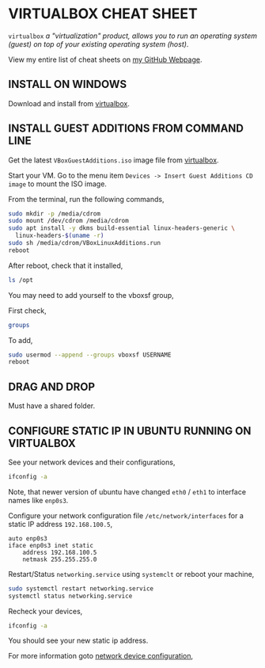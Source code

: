 # VIRTUALBOX CHEAT SHEET

`virtualbox` _a "virtualization" product, allows you to
run an operating system (guest) on top of your existing
operating system (host)_.

View my entire list of cheat sheets on
[my GitHub Webpage](https://jeffdecola.github.io/my-cheat-sheets/).

## INSTALL ON WINDOWS

Download and install from [virtualbox](https://www.virtualbox.org/).

## INSTALL GUEST ADDITIONS FROM COMMAND LINE

Get the latest `VBoxGuestAdditions.iso` image file from
[virtualbox](http://download.virtualbox.org/virtualbox).

Start your VM.  Go to the menu item
`Devices -> Insert Guest Additions CD image`
to mount the ISO image.

From the terminal, run the following commands,

```bash
sudo mkdir -p /media/cdrom
sudo mount /dev/cdrom /media/cdrom
sudo apt install -y dkms build-essential linux-headers-generic \
  linux-headers-$(uname -r)
sudo sh /media/cdrom/VBoxLinuxAdditions.run
reboot
```

After reboot, check that it installed,

```bash
ls /opt
```

You may need to add yourself to the vboxsf group,

First check,

```bash
groups
```

To add,

```bash
sudo usermod --append --groups vboxsf USERNAME
reboot
```

## DRAG AND DROP

Must have a shared folder.

## CONFIGURE STATIC IP IN UBUNTU RUNNING ON VIRTUALBOX

See your network devices and their configurations,

```bash
ifconfig -a
```

Note, that newer version of ubuntu have changed `eth0` / `eth1`
to interface names like `enp0s3`.

Configure your network configuration file
 `/etc/network/interfaces` for a static IP address `192.168.100.5`,

```text
auto enp0s3
iface enp0s3 inet static
    address 192.168.100.5
    netmask 255.255.255.0
```

Restart/Status `networking.service` using `systemclt`
or reboot your machine,

```bash
sudo systemctl restart networking.service
systemctl status networking.service
```

Recheck your devices,

```bash
ifconfig -a
```

You should see your new static ip address.

For more information goto [network device configuration](),
